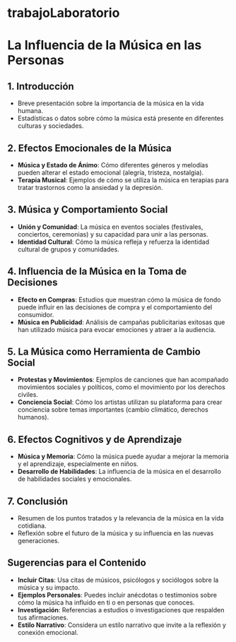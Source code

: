 # trabajoLaboratorio

# La Influencia de la Música en las Personas

## 1. Introducción
- Breve presentación sobre la importancia de la música en la vida humana.
- Estadísticas o datos sobre cómo la música está presente en diferentes culturas y sociedades.

## 2. Efectos Emocionales de la Música
- **Música y Estado de Ánimo**: Cómo diferentes géneros y melodías pueden alterar el estado emocional (alegría, tristeza, nostalgia).
- **Terapia Musical**: Ejemplos de cómo se utiliza la música en terapias para tratar trastornos como la ansiedad y la depresión.

## 3. Música y Comportamiento Social
- **Unión y Comunidad**: La música en eventos sociales (festivales, conciertos, ceremonias) y su capacidad para unir a las personas.
- **Identidad Cultural**: Cómo la música refleja y refuerza la identidad cultural de grupos y comunidades.

## 4. Influencia de la Música en la Toma de Decisiones
- **Efecto en Compras**: Estudios que muestran cómo la música de fondo puede influir en las decisiones de compra y el comportamiento del consumidor.
- **Música en Publicidad**: Análisis de campañas publicitarias exitosas que han utilizado música para evocar emociones y atraer a la audiencia.

## 5. La Música como Herramienta de Cambio Social
- **Protestas y Movimientos**: Ejemplos de canciones que han acompañado movimientos sociales y políticos, como el movimiento por los derechos civiles.
- **Conciencia Social**: Cómo los artistas utilizan su plataforma para crear conciencia sobre temas importantes (cambio climático, derechos humanos).

## 6. Efectos Cognitivos y de Aprendizaje
- **Música y Memoria**: Cómo la música puede ayudar a mejorar la memoria y el aprendizaje, especialmente en niños.
- **Desarrollo de Habilidades**: La influencia de la música en el desarrollo de habilidades sociales y emocionales.

## 7. Conclusión
- Resumen de los puntos tratados y la relevancia de la música en la vida cotidiana.
- Reflexión sobre el futuro de la música y su influencia en las nuevas generaciones.

## Sugerencias para el Contenido
- **Incluir Citas**: Usa citas de músicos, psicólogos y sociólogos sobre la música y su impacto.
- **Ejemplos Personales**: Puedes incluir anécdotas o testimonios sobre cómo la música ha influido en ti o en personas que conoces.
- **Investigación**: Referencias a estudios o investigaciones que respalden tus afirmaciones.
- **Estilo Narrativo**: Considera un estilo narrativo que invite a la reflexión y conexión emocional.
